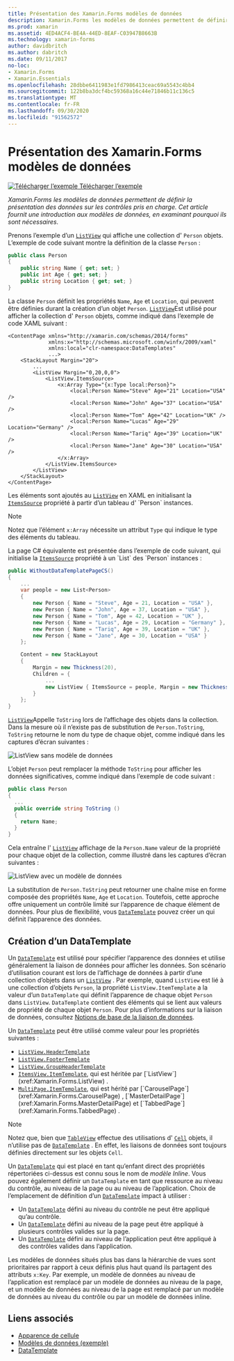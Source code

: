 ```yaml
---
title: Présentation des Xamarin.Forms modèles de données
description: Xamarin.Forms les modèles de données permettent de définir la présentation des données sur les contrôles pris en charge. Cet article présente les modèles de données et explique pourquoi ils sont nécessaires.
ms.prod: xamarin
ms.assetid: 4ED4ACF4-BE4A-44ED-8EAF-C03947B8663B
ms.technology: xamarin-forms
author: davidbritch
ms.author: dabritch
ms.date: 09/11/2017
no-loc:
- Xamarin.Forms
- Xamarin.Essentials
ms.openlocfilehash: 28dbbe6411983e1fd7986413ceac69a5543c4bb4
ms.sourcegitcommit: 122b8ba3dcf4bc59368a16c44e71846b11c136c5
ms.translationtype: MT
ms.contentlocale: fr-FR
ms.lasthandoff: 09/30/2020
ms.locfileid: "91562572"
---
```

# <a name="introduction-to-no-locxamarinforms-data-templates"></a>Présentation des Xamarin.Forms modèles de données

[![Télécharger l’exemple](~/media/shared/download.png) Télécharger l’exemple](https://docs.microsoft.com/samples/xamarin/xamarin-forms-samples/templates-datatemplates)

_Xamarin.Forms les modèles de données permettent de définir la présentation des données sur les contrôles pris en charge. Cet article fournit une introduction aux modèles de données, en examinant pourquoi ils sont nécessaires._

Prenons l’exemple d’un [`ListView`](xref:Xamarin.Forms.ListView) qui affiche une collection d' `Person` objets. L’exemple de code suivant montre la définition de la classe `Person` :

```csharp
public class Person
{
    public string Name { get; set; }
    public int Age { get; set; }
    public string Location { get; set; }
}
```

La classe `Person` définit les propriétés `Name`, `Age` et `Location`, qui peuvent être définies durant la création d’un objet `Person`. [`ListView`](xref:Xamarin.Forms.ListView)Est utilisé pour afficher la collection d' `Person` objets, comme indiqué dans l’exemple de code XAML suivant :

```xaml
<ContentPage xmlns="http://xamarin.com/schemas/2014/forms"
             xmlns:x="http://schemas.microsoft.com/winfx/2009/xaml"
             xmlns:local="clr-namespace:DataTemplates"
             ...>
    <StackLayout Margin="20">
        ...
        <ListView Margin="0,20,0,0">
            <ListView.ItemsSource>
                <x:Array Type="{x:Type local:Person}">
                    <local:Person Name="Steve" Age="21" Location="USA" />
                    <local:Person Name="John" Age="37" Location="USA" />
                    <local:Person Name="Tom" Age="42" Location="UK" />
                    <local:Person Name="Lucas" Age="29" Location="Germany" />
                    <local:Person Name="Tariq" Age="39" Location="UK" />
                    <local:Person Name="Jane" Age="30" Location="USA" />
                </x:Array>
            </ListView.ItemsSource>
        </ListView>
    </StackLayout>
</ContentPage>
```

Les éléments sont ajoutés au [`ListView`](xref:Xamarin.Forms.ListView) en XAML en initialisant la [`ItemsSource`](xref:Xamarin.Forms.ItemsView`1.ItemsSource) propriété à partir d’un tableau d' `Person` instances.

> [!NOTE]
> Notez que l’élément `x:Array` nécessite un attribut `Type` qui indique le type des éléments du tableau.

La page C# équivalente est présentée dans l’exemple de code suivant, qui initialise la [`ItemsSource`](xref:Xamarin.Forms.ItemsView`1.ItemsSource) propriété à un `List` des `Person` instances :

```csharp
public WithoutDataTemplatePageCS()
{
    ...
    var people = new List<Person>
    {
        new Person { Name = "Steve", Age = 21, Location = "USA" },
        new Person { Name = "John", Age = 37, Location = "USA" },
        new Person { Name = "Tom", Age = 42, Location = "UK" },
        new Person { Name = "Lucas", Age = 29, Location = "Germany" },
        new Person { Name = "Tariq", Age = 39, Location = "UK" },
        new Person { Name = "Jane", Age = 30, Location = "USA" }
    };

    Content = new StackLayout
    {
        Margin = new Thickness(20),
        Children = {
            ...
            new ListView { ItemsSource = people, Margin = new Thickness(0, 20, 0, 0) }
        }
    };
}
```

[`ListView`](xref:Xamarin.Forms.ListView)Appelle `ToString` lors de l’affichage des objets dans la collection. Dans la mesure où il n’existe pas de substitution de `Person.ToString`, `ToString` retourne le nom du type de chaque objet, comme indiqué dans les captures d’écran suivantes :

![ListView sans modèle de données](introduction-images/no-data-template.png)

L’objet `Person` peut remplacer la méthode `ToString` pour afficher les données significatives, comme indiqué dans l’exemple de code suivant :

```csharp
public class Person
{
  ...
  public override string ToString ()
  {
    return Name;
  }
}
```

Cela entraîne l' [`ListView`](xref:Xamarin.Forms.ListView) affichage de la `Person.Name` valeur de la propriété pour chaque objet de la collection, comme illustré dans les captures d’écran suivantes :

![ListView avec un modèle de données](introduction-images/override-tostring.png)

La substitution de `Person.ToString` peut retourner une chaîne mise en forme composée des propriétés `Name`, `Age` et `Location`. Toutefois, cette approche offre uniquement un contrôle limité sur l’apparence de chaque élément de données. Pour plus de flexibilité, vous [`DataTemplate`](xref:Xamarin.Forms.DataTemplate) pouvez créer un qui définit l’apparence des données.

## <a name="creating-a-datatemplate"></a>Création d’un DataTemplate

Un [`DataTemplate`](xref:Xamarin.Forms.DataTemplate) est utilisé pour spécifier l’apparence des données et utilise généralement la liaison de données pour afficher les données. Son scénario d’utilisation courant est lors de l’affichage de données à partir d’une collection d’objets dans un [`ListView`](xref:Xamarin.Forms.ListView) . Par exemple, quand `ListView` est lié à une collection d’objets `Person`, la propriété `ListView.ItemTemplate` a la valeur d’un `DataTemplate` qui définit l’apparence de chaque objet `Person` dans `ListView`. `DataTemplate` contient des éléments qui se lient aux valeurs de propriété de chaque objet `Person`. Pour plus d’informations sur la liaison de données, consultez [Notions de base de la liaison de données](~/xamarin-forms/xaml/xaml-basics/data-binding-basics.md).

Un [`DataTemplate`](xref:Xamarin.Forms.DataTemplate) peut être utilisé comme valeur pour les propriétés suivantes :

- [`ListView.HeaderTemplate`](xref:Xamarin.Forms.ListView.HeaderTemplate)
- [`ListView.FooterTemplate`](xref:Xamarin.Forms.ListView.FooterTemplate)
- [`ListView.GroupHeaderTemplate`](xref:Xamarin.Forms.ListView.GroupHeaderTemplate)
- [`ItemsView.ItemTemplate`](xref:Xamarin.Forms.ItemsView`1), qui est héritée par [`ListView`](xref:Xamarin.Forms.ListView) .
- [`MultiPage.ItemTemplate`](xref:Xamarin.Forms.MultiPage`1), qui est hérité par [`CarouselPage`](xref:Xamarin.Forms.CarouselPage) , [`MasterDetailPage`](xref:Xamarin.Forms.MasterDetailPage) et [`TabbedPage`](xref:Xamarin.Forms.TabbedPage) .

> [!NOTE]
> Notez que, bien que [`TableView`](xref:Xamarin.Forms.TableView) effectue des utilisations d' [`Cell`](xref:Xamarin.Forms.Cell) objets, il n’utilise pas de [`DataTemplate`](xref:Xamarin.Forms.DataTemplate) . En effet, les liaisons de données sont toujours définies directement sur les objets `Cell`.

Un [`DataTemplate`](xref:Xamarin.Forms.DataTemplate) qui est placé en tant qu’enfant direct des propriétés répertoriées ci-dessus est connu sous le nom de *modèle Inline*. Vous pouvez également définir un `DataTemplate` en tant que ressource au niveau du contrôle, au niveau de la page ou au niveau de l’application. Choix de l’emplacement de définition d’un [`DataTemplate`](xref:Xamarin.Forms.DataTemplate) impact à utiliser :

- Un [`DataTemplate`](xref:Xamarin.Forms.DataTemplate) défini au niveau du contrôle ne peut être appliqué qu’au contrôle.
- Un [`DataTemplate`](xref:Xamarin.Forms.DataTemplate) défini au niveau de la page peut être appliqué à plusieurs contrôles valides sur la page.
- Un [`DataTemplate`](xref:Xamarin.Forms.DataTemplate) défini au niveau de l’application peut être appliqué à des contrôles valides dans l’application.

Les modèles de données situés plus bas dans la hiérarchie de vues sont prioritaires par rapport à ceux définis plus haut quand ils partagent des attributs `x:Key`. Par exemple, un modèle de données au niveau de l’application est remplacé par un modèle de données au niveau de la page, et un modèle de données au niveau de la page est remplacé par un modèle de données au niveau du contrôle ou par un modèle de données inline.

## <a name="related-links"></a>Liens associés

- [Apparence de cellule](~/xamarin-forms/user-interface/listview/customizing-cell-appearance.md)
- [Modèles de données (exemple)](/samples/xamarin/xamarin-forms-samples/templates-datatemplates)
- [DataTemplate](xref:Xamarin.Forms.DataTemplate)